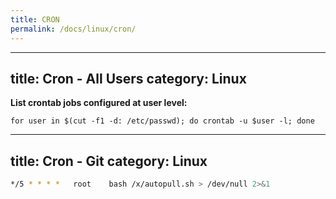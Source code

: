 ```yaml
---
title: CRON
permalink: /docs/linux/cron/
---
```

---
title: Cron - All Users
category: Linux
---

**List crontab jobs configured at user level:**
```
for user in $(cut -f1 -d: /etc/passwd); do crontab -u $user -l; done
```
---
title: Cron - Git
category: Linux
---

```bash
*/5 * * * *   root    bash /x/autopull.sh > /dev/null 2>&1
```

